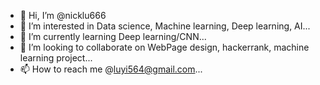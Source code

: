 - 👋 Hi, I’m @nicklu666
- 👀 I’m interested in Data science, Machine learning, Deep learning, AI...
- 🌱 I’m currently learning Deep learning/CNN...
- 💞️ I’m looking to collaborate on WebPage design, hackerrank, machine learning project...
- 📫 How to reach me  @luyi564@gmail.com...

<!---
nicklu666/nicklu666 is a ✨ special ✨ repository because its `README.md` (this file) appears on your GitHub profile.
You can click the Preview link to take a look at your changes.
--->
